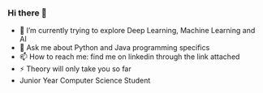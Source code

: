 ### Hi there 👋

- 🔭 I’m currently trying to explore Deep Learning, Machine Learning and AI
- 💬 Ask me about Python and Java programming specifics
- 📫 How to reach me: find me on linkedin through the link attached
- ⚡ Theory will only take you so far
- Junior Year Computer Science Student
